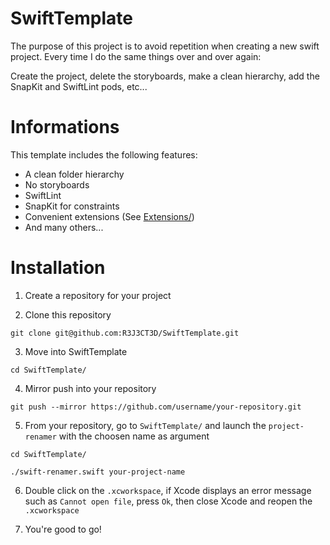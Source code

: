 # SwiftTemplate

The purpose of this project is to avoid repetition when creating a new swift project.
Every time I do the same things over and over again:

Create the project, delete the storyboards, make a clean hierarchy, add the SnapKit and SwiftLint pods, etc...

# Informations

This template includes the following features:
- A clean folder hierarchy
- No storyboards
- SwiftLint
- SnapKit for constraints
- Convenient extensions (See [Extensions/](https://github.com/R3J3CT3D/SwiftTemplate/tree/master/SwiftTemplate/SwiftTemplate/Helpers/Extensions))
- And many others...

# Installation

1. Create a repository for your project

2. Clone this repository
```
git clone git@github.com:R3J3CT3D/SwiftTemplate.git
```

3. Move into SwiftTemplate
```
cd SwiftTemplate/
```

4. Mirror push into your repository

```
git push --mirror https://github.com/username/your-repository.git
```

5. From your repository, go to `SwiftTemplate/` and launch the `project-renamer` with the choosen name as argument
```
cd SwiftTemplate/

./swift-renamer.swift your-project-name
```

6. Double click on the `.xcworkspace`, if Xcode displays an error message such as `Cannot open file`, press `Ok`, then close Xcode and reopen the `.xcworkspace`

7. You're good to go!